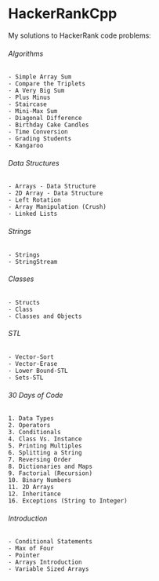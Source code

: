 # HackerRankCpp  
My solutions to HackerRank code problems:   
  
###### Algorithms  
	- Simple Array Sum  
	- Compare the Triplets  
	- A Very Big Sum  
	- Plus Minus  
	- Staircase  
	- Mini-Max Sum  
	- Diagonal Difference  
	- Birthday Cake Candles  
	- Time Conversion  
	- Grading Students  
	- Kangaroo  
  
###### Data Structures  
	- Arrays - Data Structure  
	- 2D Array - Data Structure  
	- Left Rotation  
	- Array Manipulation (Crush)  
	- Linked Lists  
  
###### Strings  
	- Strings  
	- StringStream  
  
###### Classes  
	- Structs  
	- Class  
	- Classes and Objects  
  
###### STL  
	- Vector-Sort  
	- Vector-Erase  
	- Lower Bound-STL  
	- Sets-STL  
    
###### 30 Days of Code  
	1. Data Types  
	2. Operators  
	3. Conditionals  
	4. Class Vs. Instance  
	5. Printing Multiples  
	6. Splitting a String  
	7. Reversing Order  
	8. Dictionaries and Maps  
	9. Factorial (Recursion)  
	10. Binary Numbers  
	11. 2D Arrays  
	12. Inheritance  
	16. Exceptions (String to Integer)  
  
###### Introduction  
	- Conditional Statements  
	- Max of Four  
	- Pointer  
	- Arrays Introduction  
	- Variable Sized Arrays  